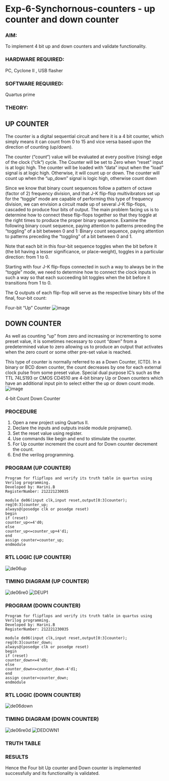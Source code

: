 # Exp-6-Synchornous-counters - up counter and down counter 
### AIM: 
To implement 4 bit up and down counters and validate  functionality.
### HARDWARE REQUIRED: 
PC, Cyclone II , USB flasher
### SOFTWARE REQUIRED:  
Quartus prime
### THEORY:
## UP COUNTER 
The counter is a digital sequential circuit and here it is a 4 bit counter, which simply means it can count from 0 to 15 and vice versa based upon the direction of counting (up/down). 

The counter (“count“) value will be evaluated at every positive (rising) edge of the clock (“clk“) cycle.
The Counter will be set to Zero when “reset” input is at logic high.
The counter will be loaded with “data” input when the “load” signal is at logic high. Otherwise, it will count up or down.
The counter will count up when the “up_down” signal is logic high, otherwise count down

Since we know that binary count sequences follow a pattern of octave (factor of 2) frequency division, and that J-K flip-flop multivibrators set up for the “toggle” mode are capable of performing this type of frequency division, we can envision a circuit made up of several J-K flip-flops, cascaded to produce four bits of output.
The main problem facing us is to determine how to connect these flip-flops together so that they toggle at the right times to produce the proper binary sequence.
Examine the following binary count sequence, paying attention to patterns preceding the “toggling” of a bit between 0 and 1:
Binary count sequence, paying attention to patterns preceding the “toggling” of a bit between 0 and 1.

Note that each bit in this four-bit sequence toggles when the bit before it (the bit having a lesser significance, or place-weight), toggles in a particular direction: from 1 to 0.



 
 

Starting with four J-K flip-flops connected in such a way to always be in the “toggle” mode, we need to determine how to connect the clock inputs in such a way so that each succeeding bit toggles when the bit before it transitions from 1 to 0.

The Q outputs of each flip-flop will serve as the respective binary bits of the final, four-bit count:

 
 

Four-bit “Up” Counter
![image](https://user-images.githubusercontent.com/36288975/169644758-b2f4339d-9532-40c5-af40-8f4f8c942e2c.png)



## DOWN COUNTER 

As well as counting “up” from zero and increasing or incrementing to some preset value, it is sometimes necessary to count “down” from a predetermined value to zero allowing us to produce an output that activates when the zero count or some other pre-set value is reached.

This type of counter is normally referred to as a Down Counter, (CTD). In a binary or BCD down counter, the count decreases by one for each external clock pulse from some preset value. Special dual purpose IC’s such as the TTL 74LS193 or CMOS CD4510 are 4-bit binary Up or Down counters which have an additional input pin to select either the up or down count mode.
![image](https://user-images.githubusercontent.com/36288975/169644844-1a14e123-7228-4ed8-81a9-eb937dff4ac8.png)


4-bit Count Down Counter
### PROCEDURE
1. Open a new project using Quartus II.
2. Declare the inputs and outputs inside module projname().
3. Set the reset value using register.
4. Use commands like begin and end to stimulate the counter.
5. For Up counter increment the count and for Down counter decrement the count.
6. End the verilog programming.

### PROGRAM (UP COUNTER)
```
Program for flipflops and verify its truth table in quartus using Verilog programming.
Developed by: Harini.B
RegisterNumber: 212221230035 

module de06(input clk,input reset,output[0:3]counter);
reg[0:3]counter_up;
always@(posedge clk or posedge reset)
begin
if (reset)
counter_up<=4'd0;
else 
counter_up<=counter_up+4'd1;
end
assign counter=counter_up;
endmodule
```
### RTL LOGIC (UP COUNTER)
![de06up](https://user-images.githubusercontent.com/93427253/169737903-7df02767-aa31-4226-abe7-d31f558853fe.png)
### TIMING DIAGRAM (UP COUNTER)
![de06re0](https://user-images.githubusercontent.com/93427253/169737973-5972c90c-6ced-45e6-9f62-8d72761fb155.png)
![DEUP1](https://user-images.githubusercontent.com/93427253/169740913-103b6498-3438-4417-821a-6e755845225e.png)

### PROGRAM (DOWN COUNTER)
```
Program for flipflops and verify its truth table in quartus using Verilog programming.
Developed by: Harini.B
RegisterNumber: 212221230035 

module de06(input clk,input reset,output[0:3]counter);
reg[0:3]counter_down;
always@(posedge clk or posedge reset)
begin
if (reset)
counter_down<=4'd0;
else 
counter_down<=counter_down-4'd1;
end
assign counter=counter_down;
endmodule
```
### RTL LOGIC (DOWN COUNTER)
![de06down](https://user-images.githubusercontent.com/93427253/169740256-e2395463-943a-4248-b148-cd39ec4abe6a.png)
### TIMING DIAGRAM (DOWN COUNTER)
![de06re0d](https://user-images.githubusercontent.com/93427253/169740303-a3b3e520-dd40-4573-b417-c17fe84a7eb9.png)
![DEDOWN1](https://user-images.githubusercontent.com/93427253/169740869-f096a2d5-e108-4858-9f60-3271497ee37b.png)

### TRUTH TABLE 



### RESULTS 
Hence the Four bit Up counter and Down counter is implemented successfully and its functionality is validated.

